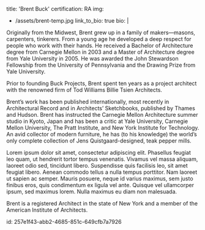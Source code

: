 title: 'Brent Buck'
certification: RA
img:
  - /assets/brent-temp.jpg
link_to_bio: true
bio: |
  <p>Originally from the Midwest, Brent grew up in a family of makers—masons, carpenters, tinkerers. From a young age he developed a deep respect for people who work with their hands. He received a Bachelor of Architecture degree from Carnegie Mellon in 2003 and a Master of Architecture degree from Yale University in 2005. He was awarded the John Stewardson Fellowship from the University of Pennsylvania and the Drawing Prize from Yale University.
  </p>
  <p>Prior to founding Buck Projects, Brent spent ten years as a project architect with the renowned firm of Tod Williams Billie Tsien Architects.
  </p>
  <p>Brent’s work has been published internationally, most recently in Architectural Record and in Architects’ Sketchbooks, published by Thames and Hudson. Brent has instructed the Carnegie Mellon Architecture summer studio in Kyoto, Japan and has been a critic at Yale University, Carnegie Mellon University, The Pratt Institute, and New York Institute for Technology. An avid collector of modern furniture, he has (to his knowledge) the world’s only complete collection of Jens Quistgaard-designed, teak pepper mills.
  </p>
  <p>Lorem ipsum dolor sit amet, consectetur adipiscing elit. Phasellus feugiat leo quam, ut hendrerit tortor tempus venenatis. Vivamus vel massa aliquam, laoreet odio sed, tincidunt libero. Suspendisse quis facilisis leo, sit amet feugiat libero. Aenean commodo tellus a nulla tempus porttitor. Nam laoreet ut sapien ac semper. Mauris posuere, neque id varius maximus, sem justo finibus eros, quis condimentum ex ligula vel ante. Quisque vel ullamcorper ipsum, sed maximus lorem. Nulla maximus eu diam non malesuada.
  </p>
  <p>Brent is a registered Architect in the state of New York and a member of the American Institute of Architects.
  </p>
id: 257e1f43-abb2-4685-851c-649cfb7a7926

